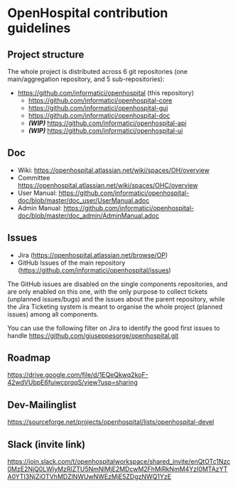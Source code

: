 # OpenHospital contribution guidelines

## Project structure

The whole project is distributed across 6 git repositories (one main/aggregation repository, and 5 sub-repositories):

- https://github.com/informatici/openhospital (this repository)
  - https://github.com/informatici/openhospital-core
  - https://github.com/informatici/openhospital-gui
  - https://github.com/informatici/openhospital-doc
  - ***(WIP)*** https://github.com/informatici/openhospital-api
  - ***(WIP)*** https://github.com/informatici/openhospital-ui
  
## Doc

- Wiki: https://openhospital.atlassian.net/wiki/spaces/OH/overview
- Committee https://openhospital.atlassian.net/wiki/spaces/OHC/overview
- User Manual: https://github.com/informatici/openhospital-doc/blob/master/doc_user/UserManual.adoc
- Admin Manual: https://github.com/informatici/openhospital-doc/blob/master/doc_admin/AdminManual.adoc

## Issues

 - Jira (https://openhospital.atlassian.net/browse/OP)
 - GitHub Issues of the main repository (https://github.com/informatici/openhospital/issues)

The GitHub issues are disabled on the single components repositories,
and are only enabled on this one, with the only purpose to collect tickets (unplanned issues/bugs) and the issues about the parent repository,
while the Jira Ticketing system is meant to organise the whole project (planned issues) among all components.

You can use the following filter on Jira to identify the good first issues to handle https://github.com/giuseppesorge/openhospital.git

## Roadmap 

https://drive.google.com/file/d/1EQeQkwq2koF-42wdVUbpE6fuiwcprqqS/view?usp=sharing

## Dev-Mailinglist

https://sourceforge.net/projects/openhospital/lists/openhospital-devel

## Slack (invite link)

https://join.slack.com/t/openhospitalworkspace/shared_invite/enQtOTc1Nzc0MzE2NjQ0LWIyMzRlZTU5NmNlMjE2MDcwM2FhMjRkNmM4YzI0MTAzYTA0YTI3NjZiOTVhMDZlNWUwNWEzMjE5ZDgzNWQ1YzE
